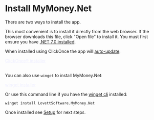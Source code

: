 # Install MyMoney.Net

There are two ways to install the app.

This most convenient is to install it directly from the web browser.  If the browser downloads this
file, click "Open file" to install it.
You must first ensure you have [.NET 7.0 installed](https://dotnet.microsoft.com/en-us/download/dotnet-framework/net48).

When installed using ClickOnce the app will [auto-update](Updates.md).

<div>
<a href="https://lovettsoftwarestorage.blob.core.windows.net/downloads/MyMoney/MyMoney.application" class="btn btn-primary mt-20 mr-30" target="_blank"  style="color:#EEEEFF" >ClickOnce® installer</a>
<br/>
<br/>
</div>

You can also use `winget` to install MyMoney.Net:

<a href="https://winget.run/pkg/LovettSoftware/MyMoney.Net" class="btn btn-primary mt-20 mr-30" target="_blank"  style="color:#EEEEFF" >winget installer</a>

Or use this command line if you have the [winget cli](https://github.com/microsoft/winget-cli) installed:

```
winget install LovettSoftware.MyMoney.Net
```

Once installed see [Setup](Setup.md) for next steps.